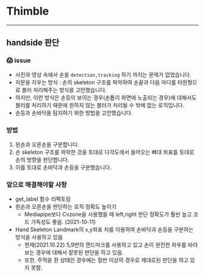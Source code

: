 # Thimble
---
## handside 판단 

### 😱 issue
- 사진과 영상 속에서 손을 `detection,tracking` 하기 까지는 문제가 없었습니다.
- 지문을 지우는 방식 : 손의 skeleton 구조를 파악하여 손끝과 다음 마디를 타원형으로 블러 처리해주는 방식을 고안했습니다.
- 하지만, 이런 방식은 손등이 보이는 경우(손톱이 화면에 노출되는 경우)에 대해서도 블러를 처리하기 때문에 원하지 않는 블러가 처리될 수 밖에 없는 로직입니다.
- 손등과 손바닥을 탐지하기 위한 방법을 고안했습니다.

### 방법
1. 왼손과 오른손을 구분합니다.
2. 손 skeleton 구조를 파악한 것을 토대로 다각도에서 들어오는 뼈대 좌표를 토대로 손의 방향을 판단합니다.
3. 이를 토대로 손바닥과 손등을 구분했습니다.


### 앞으로 해결해야할 사항 
- get_label 함수 리팩토링
- 왼손과 오른손을 판단하는 로직 정확도 높이기 
  - Mediapipe보다 Cvzone을 사용했을 때 left,right 판단 정확도가 훨씬 높고 코드 가독성도 좋음. (2021-10-11)
- Hand Skeleton Landmark의 x,y좌표 차를 이용하여 손바닥과 손등을 구분하는 방식을 사용하고 있음
  - 현재(2021.10.22) 5,9번의 랜드마크를 사용하고 있고 손이 완전한 좌우를 바라보는 경우에 대해서 잘못된 판단을 하고 있음.
  - 또한, 주먹을 쥔 상태인 경우에는 절반 이상의 경우로 제대로된 판단을 하고 있지 못함.
